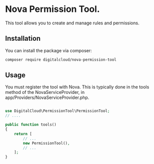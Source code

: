 # Nova Permission Tool.

This tool allows you to create and manage rules and permissions.

## Installation

You can install the package via composer:

```bash
composer require digitalcloud/nova-permission-tool
```

## Usage

You must register the tool with Nova. This is typically done in the tools method of the NovaServiceProvider, in app/Providers/NovaServiceProvider.php.

```php

use DigitalCloud\PermissionTool\PermissionTool;
// ....

public function tools()
{
    return [
        // ...
        new PermissionTool(),
        // ...
    ];
}

```

